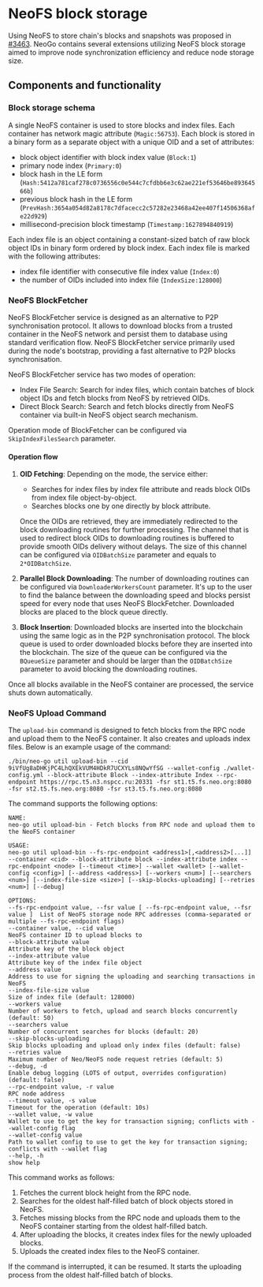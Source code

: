 # NeoFS block storage

Using NeoFS to store chain's blocks and snapshots was proposed in
[#3463](https://github.com/neo-project/neo/issues/3463). NeoGo contains several
extensions utilizing NeoFS block storage aimed to improve node synchronization
efficiency and reduce node storage size.

## Components and functionality

### Block storage schema

A single NeoFS container is used to store blocks and index files. Each container
has network magic attribute (`Magic:56753`). Each block is stored in a binary 
form as a separate object with a unique OID and a set of attributes:
 - block object identifier with block index value (`Block:1`)
 - primary node index (`Primary:0`)
 - block hash in the LE form (`Hash:5412a781caf278c0736556c0e544c7cfdbb6e3c62ae221ef53646be89364566b`)
 - previous block hash in the LE form (`PrevHash:3654a054d82a8178c7dfacecc2c57282e23468a42ee407f14506368afe22d929`)
 - millisecond-precision block timestamp (`Timestamp:1627894840919`)

Each index file is an object containing a constant-sized batch of raw block object
IDs in binary form ordered by block index. Each index file is marked with the
following attributes:
 - index file identifier with consecutive file index value (`Index:0`)
 - the number of OIDs included into index file (`IndexSize:128000`)

### NeoFS BlockFetcher

NeoFS BlockFetcher service is designed as an alternative to P2P synchronisation
protocol. It allows to download blocks from a trusted container in the NeoFS network
and persist them to database using standard verification flow. NeoFS BlockFetcher
service primarily used during the node's bootstrap, providing a fast alternative to
P2P blocks synchronisation.

NeoFS BlockFetcher service has two modes of operation:
- Index File Search: Search for index files, which contain batches of block object
  IDs and fetch blocks from NeoFS by retrieved OIDs.
- Direct Block Search: Search and fetch blocks directly from NeoFS container via
  built-in NeoFS object search mechanism.

Operation mode of BlockFetcher can be configured via `SkipIndexFilesSearch`
parameter.

#### Operation flow

1. **OID Fetching**:
    Depending on the mode, the service either:
   - Searches for index files by index file attribute and reads block OIDs from index
     file object-by-object.
   - Searches blocks one by one directly by block attribute.

   Once the OIDs are retrieved, they are immediately redirected to the 
   block downloading routines for further processing. The channel that 
   is used to redirect block OIDs to downloading routines is buffered 
   to provide smooth OIDs delivery without delays. The size of this channel 
   can be configured via `OIDBatchSize` parameter and equals to `2*OIDBatchSize`.
2. **Parallel Block Downloading**:
   The number of downloading routines can be configured via 
   `DownloaderWorkersCount` parameter. It's up to the user to find the 
   balance between the downloading speed and blocks persist speed for every 
   node that uses NeoFS BlockFetcher. Downloaded blocks are placed to the
   block queue directly.
3. **Block Insertion**:
   Downloaded blocks are inserted into the blockchain using the same logic
   as in the P2P synchronisation protocol. The block queue is used to order 
   downloaded blocks before they are inserted into the blockchain. The 
   size of the queue can be configured via the `BQueueSize` parameter 
   and should be larger than the `OIDBatchSize` parameter to avoid blocking
   the downloading routines.

Once all blocks available in the NeoFS container are processed, the service
shuts down automatically.

### NeoFS Upload Command
The `upload-bin` command is designed to fetch blocks from the RPC node and upload 
them to the NeoFS container.
It also creates and uploads index files. Below is an example usage of the command:

```shell
./bin/neo-go util upload-bin --cid 9iVfUg8aDHKjPC4LhQXEkVUM4HDkR7UCXYLs8NQwYfSG --wallet-config ./wallet-config.yml --block-attribute Block --index-attribute Index --rpc-endpoint https://rpc.t5.n3.nspcc.ru:20331 -fsr st1.t5.fs.neo.org:8080 -fsr st2.t5.fs.neo.org:8080 -fsr st3.t5.fs.neo.org:8080
```
The command supports the following options:
```
NAME:
neo-go util upload-bin - Fetch blocks from RPC node and upload them to the NeoFS container

USAGE:
neo-go util upload-bin --fs-rpc-endpoint <address1>[,<address2>[...]] --container <cid> --block-attribute block --index-attribute index --rpc-endpoint <node> [--timeout <time>] --wallet <wallet> [--wallet-config <config>] [--address <address>] [--workers <num>] [--searchers <num>] [--index-file-size <size>] [--skip-blocks-uploading] [--retries <num>] [--debug]

OPTIONS:
--fs-rpc-endpoint value, --fsr value [ --fs-rpc-endpoint value, --fsr value ]  List of NeoFS storage node RPC addresses (comma-separated or multiple --fs-rpc-endpoint flags)
--container value, --cid value                                                 NeoFS container ID to upload blocks to
--block-attribute value                                                        Attribute key of the block object
--index-attribute value                                                        Attribute key of the index file object
--address value                                                                Address to use for signing the uploading and searching transactions in NeoFS
--index-file-size value                                                        Size of index file (default: 128000)
--workers value                                                                Number of workers to fetch, upload and search blocks concurrently (default: 50)
--searchers value                                                              Number of concurrent searches for blocks (default: 20)
--skip-blocks-uploading                                                        Skip blocks uploading and upload only index files (default: false)
--retries value                                                                Maximum number of Neo/NeoFS node request retries (default: 5)
--debug, -d                                                                    Enable debug logging (LOTS of output, overrides configuration) (default: false)
--rpc-endpoint value, -r value                                                 RPC node address
--timeout value, -s value                                                      Timeout for the operation (default: 10s)
--wallet value, -w value                                                       Wallet to use to get the key for transaction signing; conflicts with --wallet-config flag
--wallet-config value                                                          Path to wallet config to use to get the key for transaction signing; conflicts with --wallet flag
--help, -h                                                                     show help
```

This command works as follows:
1. Fetches the current block height from the RPC node.
2. Searches for the oldest half-filled batch of block objects stored in NeoFS. 
3. Fetches missing blocks from the RPC node and uploads them to the NeoFS container 
starting from the oldest half-filled batch.
4. After uploading the blocks, it creates index files for the newly uploaded blocks. 
5. Uploads the created index files to the NeoFS container.

If the command is interrupted, it can be resumed. It starts the uploading process
from the oldest half-filled batch of blocks.